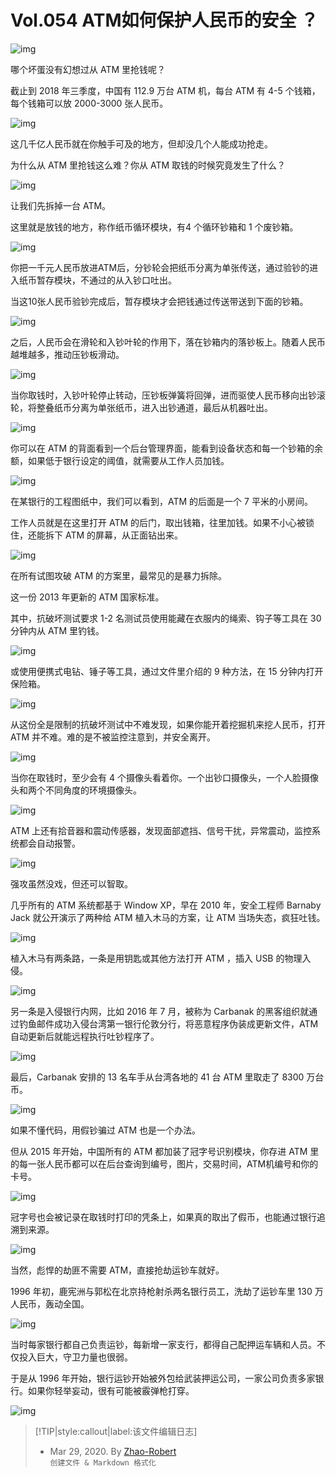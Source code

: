 # Vol.054 ATM如何保护人民币的安全 ？

![img](https://paperclip.host/static/U6yRaDu1Nab0zbv5uKqlribx04a2KwDhoJ9uQzz6SgOWMnmibLtOC3Jp0RvIjHiayyqbzXCCHib2kmmFFTEu8JiaEzg.gif?imageMogr2/format/avif)

哪个坏蛋没有幻想过从 ATM 里抢钱呢？

截止到 2018 年三季度，中国有 112.9 万台 ATM 机，每台 ATM 有 4-5 个钱箱，每个钱箱可以放 2000-3000 张人民币。

![img](https://paperclip.host/static/U6yRaDu1Nab0zbv5uKqlribx04a2KwDhoSgvHX1SO2xE6Xdkia6Y41NZhtzCht7mNCTzPcYOQTW5iafoyfm46XT1g.gif?imageMogr2/format/avif)

这几千亿人民币就在你触手可及的地方，但却没几个人能成功抢走。

为什么从 ATM 里抢钱这么难？你从 ATM 取钱的时候究竟发生了什么？

![img](https://paperclip.host/static/U6yRaDu1Nab0zbv5uKqlribx04a2KwDhoLmpQSxfCQXyvg74HLbNLiamrBSpdicNicz9GH0SVJmFgCZap6yLtyX2Lw.gif?imageMogr2/format/avif)

让我们先拆掉一台 ATM。

这里就是放钱的地方，称作纸币循环模块，有4 个循环钞箱和 1 个废钞箱。

![img](https://paperclip.host/static/U6yRaDu1Nab0zbv5uKqlribx04a2KwDhowvDRdPm2hLrNicIDNeWVXQ4WJhhqyBz1BrPPwTpo5MzkGLnAiblGJMZg.gif?imageMogr2/format/avif)

你把一千元人民币放进ATM后，分钞轮会把纸币分离为单张传送，通过验钞的进入纸币暂存模块，不通过的从入钞口吐出。

当这10张人民币验钞完成后，暂存模块才会把钱通过传送带送到下面的钞箱。

![img](https://paperclip.host/static/U6yRaDu1Nab0zbv5uKqlribx04a2KwDhoV4YLhHZZf0V4ibSvtHH3L59BDJ6o7iaVicJZacFdKiaCibA4aBsDcFvNKAQ.gif?imageMogr2/format/avif)

之后，人民币会在滑轮和入钞叶轮的作用下，落在钞箱内的落钞板上。随着人民币越堆越多，推动压钞板滑动。

![img](https://paperclip.host/static/U6yRaDu1Nab0zbv5uKqlribx04a2KwDhoic9cfJpsSAUUkiadgd1lHKUPn1NICYBcN3ezDUhlF8yj6FKbiaQelX6OA.gif?imageMogr2/format/avif)

当你取钱时，入钞叶轮停止转动，压钞板弹簧将回弹，进而驱使人民币移向出钞滚轮，将整叠纸币分离为单张纸币，进入出钞通道，最后从机器吐出。

![img](https://paperclip.host/static/U6yRaDu1Nab0zbv5uKqlribx04a2KwDhoXORjun3UanibltgAtCNYaibIRg6AEK83SSticAkNNQ62BeYQ0nIPpd4gA.gif?imageMogr2/format/avif)

你可以在 ATM 的背面看到一个后台管理界面，能看到设备状态和每一个钞箱的余额，如果低于银行设定的阈值，就需要从工作人员加钱。

![img](https://paperclip.host/static/U6yRaDu1Nab0zbv5uKqlribx04a2KwDho4Mia2icpbkUvxNPWCp1SwSjIn3pRKdftqzy3WxoA4yQlw8aFXVGGtdgQ.gif?imageMogr2/format/avif)

在某银行的工程图纸中，我们可以看到，ATM 的后面是一个 7 平米的小房间。

工作人员就是在这里打开 ATM 的后门，取出钱箱，往里加钱。如果不小心被锁住，还能拆下 ATM 的屏幕，从正面钻出来。

![img](https://paperclip.host/static/U6yRaDu1Nab0zbv5uKqlribx04a2KwDholJfm67w2BQF3A2zpa4smrviatkF3PRoR1Ew8SoLfUlEJ6rLcibNOUTiag.gif?imageMogr2/format/avif)

在所有试图攻破 ATM 的方案里，最常见的是暴力拆除。

这一份 2013 年更新的 ATM 国家标准。

其中，抗破坏测试要求 1-2 名测试员使用能藏在衣服内的绳索、钩子等工具在 30 分钟内从 ATM 里钓钱。

![img](https://paperclip.host/static/U6yRaDu1Nab0zbv5uKqlribx04a2KwDho1n3GvpMtL1EIJOwZmlBWWUTWux9HqWCjpJiaKWMl1cvcQ9D2ChPPS9g.gif?imageMogr2/format/avif)

或使用便携式电钻、锤子等工具，通过文件里介绍的 9 种方法，在 15 分钟内打开保险箱。

![img](https://paperclip.host/static/U6yRaDu1Nab0zbv5uKqlribx04a2KwDholYbjjkkad5ZCZb2WBYnj1cibJ5OX3UIU6u1B7ZQcN2xjG1BZGDnWfLw.gif?imageMogr2/format/avif)

从这份全是限制的抗破坏测试中不难发现，如果你能开着挖掘机来挖人民币，打开 ATM 并不难。难的是不被监控注意到，并安全离开。

![img](https://paperclip.host/static/U6yRaDu1Nab0zbv5uKqlribx04a2KwDhopqUjxvq5T3MMQOxoazmAttNryB0rNXCn3ShgRUKFwW46wa2PIs8aqA.gif?imageMogr2/format/avif)

当你在取钱时，至少会有 4 个摄像头看着你。一个出钞口摄像头，一个人脸摄像头和两个不同角度的环境摄像头。

![img](https://paperclip.host/static/U6yRaDu1Nab0zbv5uKqlribx04a2KwDhoblw7uW4g27sIOwEb77GtAI2tneqP4NQKiaLsV6K0hcr2cicc1mcz94Xw.gif?imageMogr2/format/avif)

ATM 上还有拾音器和震动传感器，发现面部遮挡、信号干扰，异常震动，监控系统都会自动报警。

![img](https://paperclip.host/static/U6yRaDu1Nab0zbv5uKqlribx04a2KwDhoA9BhSjRDKwQOvKAsARXdhIN9ZMan5TaicEKC4K4TLQCltV8BtxdlPmQ.gif?imageMogr2/format/avif)

强攻虽然没戏，但还可以智取。

几乎所有的 ATM 系统都基于 Window XP，早在 2010 年，安全工程师 Barnaby Jack 就公开演示了两种给 ATM 植入木马的方案，让 ATM 当场失态，疯狂吐钱。

![img](https://paperclip.host/static/U6yRaDu1Nab0zbv5uKqlribx04a2KwDhoc88NS8EmJL4xPG4Px46mpHEAm76J9wQRJnuT8ufQOfsZERDhNaN9Rg.gif?imageMogr2/format/avif)

植入木马有两条路，一条是用钥匙或其他方法打开 ATM ，插入 USB 的物理入侵。

![img](https://paperclip.host/static/U6yRaDu1Nab0zbv5uKqlribx04a2KwDhoCNmspyTvdeu2lM2sicrlq2V3tE6oaI3fyewjMRWGiczDoticibbYhdibk9w.gif?imageMogr2/format/avif)

另一条是入侵银行内网，比如 2016 年 7 月，被称为 Carbanak 的黑客组织就通过钓鱼邮件成功入侵台湾第一银行伦敦分行，将恶意程序伪装成更新文件，ATM 自动更新后就能远程执行吐钞程序了。

![img](https://paperclip.host/static/U6yRaDu1Nab0zbv5uKqlribx04a2KwDho0I4nWW1cAMVFHpnrQJ87g90KR7L8DiaMpwB8eoibalIrQcgMWup8XIcg.gif?imageMogr2/format/avif)

最后，Carbanak 安排的 13 名车手从台湾各地的 41 台 ATM 里取走了 8300 万台币。

![img](https://paperclip.host/static/U6yRaDu1Nab0zbv5uKqlribx04a2KwDhoibpdicEKI6sfruYWSEOcicnom5SR7BdkjxdniaDialqn3uyYOMOOkGTciacw.gif?imageMogr2/format/avif)

如果不懂代码，用假钞骗过 ATM 也是一个办法。

但从 2015 年开始，中国所有的 ATM 都加装了冠字号识别模块，你存进 ATM 里的每一张人民币都可以在后台查询到编号，图片，交易时间，ATM机编号和你的卡号。

![img](https://paperclip.host/static/U6yRaDu1Nab0zbv5uKqlribx04a2KwDhocgv2ePK1jMPDrUXL5a03ibO90GWyIshOqbIibZicLoibnuMPrs9PjrwSyQ.gif?imageMogr2/format/avif)

冠字号也会被记录在取钱时打印的凭条上，如果真的取出了假币，也能通过银行追溯到来源。

![img](https://paperclip.host/static/U6yRaDu1Nab0zbv5uKqlribx04a2KwDhoUWMCz09PguAaZHG5d4NFME5JgelHn42pGOCIm08UoiaAMTwPqF2kabA.gif?imageMogr2/format/avif)

当然，彪悍的劫匪不需要 ATM，直接抢劫运钞车就好。

1996 年初，鹿宪洲与郭松在北京持枪射杀两名银行员工，洗劫了运钞车里 130 万人民币，轰动全国。

![img](https://paperclip.host/static/U6yRaDu1Nab0zbv5uKqlribx04a2KwDhoVcsCUBpOuXXT5O0poXzQUfga4XjxicxbDcmIRv5e6UJCPy1AUKQg3sA.gif?imageMogr2/format/avif)

当时每家银行都自己负责运钞，每新增一家支行，都得自己配押运车辆和人员。不仅投入巨大，守卫力量也很弱。

于是从 1996 年开始，银行运钞开始被外包给武装押运公司，一家公司负责多家银行。如果你轻举妄动，很有可能被霰弹枪打穿。

![img](https://paperclip.host/static/U6yRaDu1Nab0zbv5uKqlribx04a2KwDhoasiatWJNuM8cLvicnicbTsPhJuiak8w37846aHpX7GU8eRdU0OGfo1Uticw.gif?imageMogr2/format/avif)

> [!TIP|style:callout|label:该文件编辑日志]
>
> - Mar 29, 2020. By [Zhao-Robert](https://github.com/Zhao-Robert)  
> `创建文件 & Markdown 格式化`
